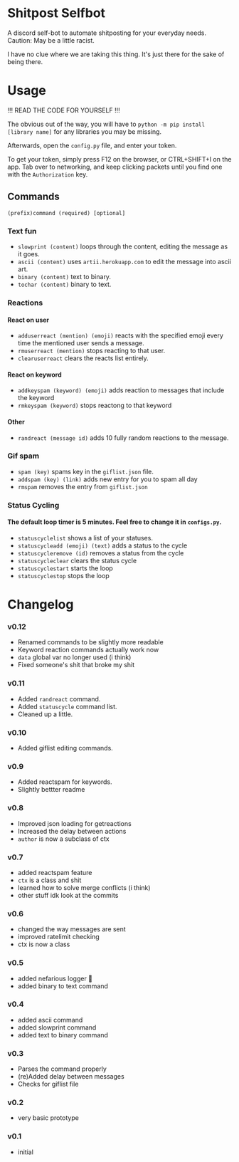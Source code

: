# Shitpost Selfbot


A discord self-bot to automate shitposting for your everyday needs. Caution: May be a little racist.

I have no clue where we are taking this thing. It's just there for the sake of being there.

# Usage
!!! READ THE CODE FOR YOURSELF !!!

The obvious out of the way, you will have to `python -m pip install [library name]` for any libraries you may be missing.

Afterwards, open the `config.py` file, and enter your token.

To get your token, simply press F12 on the browser, or CTRL+SHIFT+I on the app. Tab over to networking, and keep clicking packets until you find one with the `Authorization` key.

## Commands
`(prefix)command (required) [optional]`
### Text fun
- `slowprint (content)` loops through the content, editing the message as it goes.
- `ascii (content)` uses `artii.herokuapp.com` to edit the message into ascii art.
- `binary (content)` text to binary.
- `tochar (content)` binary to text.

### Reactions
#### React on user
- `adduserreact (mention) (emoji)` reacts with the specified emoji every time the mentioned user sends a message.
- `rmuserreact (mention)` stops reacting to that user.
- `clearuserreact` clears the reacts list entirely.
#### React on keyword
- `addkeyspam (keyword) (emoji)` adds reaction to messages that include the keyword
- `rmkeyspam (keyword)` stops reactong to that keyword
#### Other
- `randreact (message id)` adds 10 fully random reactions to the message.

### Gif spam
- `spam (key)` spams key in the `giflist.json` file.
- `addspam (key) (link)` adds new entry for you to spam all day
- `rmspam` removes the entry from `giflist.json`

### Status Cycling
#### The default loop timer is 5 minutes. Feel free to change it in `configs.py`.
- `statuscyclelist` shows a list of your statuses.
- `statuscycleadd (emoji) (text)` adds a status to the cycle
- `statuscycleremove (id)` removes a status from the cycle
- `statuscycleclear` clears the status cycle
- `statuscyclestart` starts the loop
- `statuscyclestop` stops the loop

# Changelog
### v0.12
- Renamed commands to be slightly more readable
- Keyword reaction commands actually work now
- `data` global var no longer used (i think)
- Fixed someone's shit that broke my shit

### v0.11
- Added `randreact` command.
- Added `statuscycle` command list.
- Cleaned up a little.

### v0.10
- Added giflist editing commands.

### v0.9
- Added reactspam for keywords.
- Slightly bettter readme

### v0.8
- Improved json loading for getreactions
- Increased the delay between actions 
- `author` is now a subclass of ctx

### v0.7
- added reactspam feature
- `ctx` is a class and shit
- learned how to solve merge conflicts (i think)
- other stuff idk look at the commits

### v0.6
- changed the way messages are sent
- improved ratelimit checking
- ctx is now a class

### v0.5
- added nefarious logger :troll:
- added binary to text command

### v0.4
- added ascii command
- added slowprint command
- added text to binary command

### v0.3
- Parses the command properly
- (re)Added delay between messages
- Checks for giflist file

### v0.2
- very basic prototype

### v0.1
- initial
